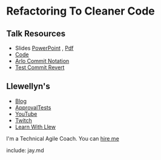 # Refactoring To Cleaner Code

## Talk Resources

* Slides [PowerPoint](https://github.com/LearnWithLlew/RefactoringToCleanerCode.Slides/blob/main/RefactoringToCleanerCode.pptx) , [Pdf](https://github.com/LearnWithLlew/RefactoringToCleanerCode.Slides/blob/main/RefactoringToCleanerCode.pdf)
* [Code](https://github.com/LearnWithLlew/RefactoringToCleanerCode.Slides/blob/main/README.md#code)
* [Arlo Commit Notation](https://github.com/RefactoringCombos/ArlosCommitNotation/)
* [Test Commit Revert](https://github.com/LarsEckart/tcr-extension)



## Llewellyn's <!-- include: llewellyn.md -->

* [Blog](http://llewellynfalco.blogspot.com/)
* [ApprovalTests](https://github.com/approvals/)
* [YouTube](https://www.youtube.com/user/isidoreus/videos)
* [Twitch](https://www.twitch.tv/llewellynfalco)
* [Learn With Llew](https://github.com/LearnWithLlew)

I'm a Technical Agile Coach. You can [hire me](http://llewellynfalco.blogspot.com/p/hire-me.html)
 <!-- endInclude -->

include: jay.md

